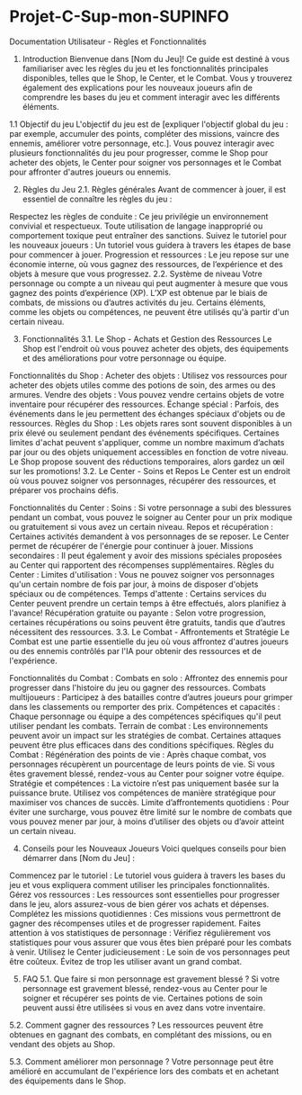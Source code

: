 # Projet-C-Sup-mon-SUPINFO

Documentation Utilisateur - Règles et Fonctionnalités
1. Introduction
Bienvenue dans [Nom du Jeu]! Ce guide est destiné à vous familiariser avec les règles du jeu et les fonctionnalités principales disponibles, telles que le Shop, le Center, et le Combat. Vous y trouverez également des explications pour les nouveaux joueurs afin de comprendre les bases du jeu et comment interagir avec les différents éléments.

1.1 Objectif du jeu
L'objectif du jeu est de [expliquer l'objectif global du jeu : par exemple, accumuler des points, compléter des missions, vaincre des ennemis, améliorer votre personnage, etc.]. Vous pouvez interagir avec plusieurs fonctionnalités du jeu pour progresser, comme le Shop pour acheter des objets, le Center pour soigner vos personnages et le Combat pour affronter d'autres joueurs ou ennemis.

2. Règles du Jeu
2.1. Règles générales
Avant de commencer à jouer, il est essentiel de connaître les règles du jeu :

Respectez les règles de conduite : Ce jeu privilégie un environnement convivial et respectueux. Toute utilisation de langage inapproprié ou comportement toxique peut entraîner des sanctions.
Suivez le tutoriel pour les nouveaux joueurs : Un tutoriel vous guidera à travers les étapes de base pour commencer à jouer.
Progression et ressources : Le jeu repose sur une économie interne, où vous gagnez des ressources, de l’expérience et des objets à mesure que vous progressez.
2.2. Système de niveau
Votre personnage ou compte a un niveau qui peut augmenter à mesure que vous gagnez des points d’expérience (XP). L’XP est obtenue par le biais de combats, de missions ou d’autres activités du jeu.
Certains éléments, comme les objets ou compétences, ne peuvent être utilisés qu'à partir d'un certain niveau.

3. Fonctionnalités
3.1. Le Shop - Achats et Gestion des Ressources
Le Shop est l'endroit où vous pouvez acheter des objets, des équipements et des améliorations pour votre personnage ou équipe.

Fonctionnalités du Shop :
Acheter des objets : Utilisez vos ressources pour acheter des objets utiles comme des potions de soin, des armes ou des armures.
Vendre des objets : Vous pouvez vendre certains objets de votre inventaire pour récupérer des ressources.
Échange spécial : Parfois, des événements dans le jeu permettent des échanges spéciaux d'objets ou de ressources.
Règles du Shop :
Les objets rares sont souvent disponibles à un prix élevé ou seulement pendant des événements spécifiques.
Certaines limites d'achat peuvent s'appliquer, comme un nombre maximum d’achats par jour ou des objets uniquement accessibles en fonction de votre niveau.
Le Shop propose souvent des réductions temporaires, alors gardez un œil sur les promotions!
3.2. Le Center - Soins et Repos
Le Center est un endroit où vous pouvez soigner vos personnages, récupérer des ressources, et préparer vos prochains défis.

Fonctionnalités du Center :
Soins : Si votre personnage a subi des blessures pendant un combat, vous pouvez le soigner au Center pour un prix modique ou gratuitement si vous avez un certain niveau.
Repos et récupération : Certaines activités demandent à vos personnages de se reposer. Le Center permet de récupérer de l'énergie pour continuer à jouer.
Missions secondaires : Il peut également y avoir des missions spéciales proposées au Center qui rapportent des récompenses supplémentaires.
Règles du Center :
Limites d'utilisation : Vous ne pouvez soigner vos personnages qu'un certain nombre de fois par jour, à moins de disposer d'objets spéciaux ou de compétences.
Temps d'attente : Certains services du Center peuvent prendre un certain temps à être effectués, alors planifiez à l'avance!
Récupération gratuite ou payante : Selon votre progression, certaines récupérations ou soins peuvent être gratuits, tandis que d’autres nécessitent des ressources.
3.3. Le Combat - Affrontements et Stratégie
Le Combat est une partie essentielle du jeu où vous affrontez d'autres joueurs ou des ennemis contrôlés par l'IA pour obtenir des ressources et de l'expérience.

Fonctionnalités du Combat :
Combats en solo : Affrontez des ennemis pour progresser dans l'histoire du jeu ou gagner des ressources.
Combats multijoueurs : Participez à des batailles contre d’autres joueurs pour grimper dans les classements ou remporter des prix.
Compétences et capacités : Chaque personnage ou équipe a des compétences spécifiques qu'il peut utiliser pendant les combats.
Terrain de combat : Les environnements peuvent avoir un impact sur les stratégies de combat. Certaines attaques peuvent être plus efficaces dans des conditions spécifiques.
Règles du Combat :
Régénération des points de vie : Après chaque combat, vos personnages récupèrent un pourcentage de leurs points de vie. Si vous êtes gravement blessé, rendez-vous au Center pour soigner votre équipe.
Stratégie et compétences : La victoire n’est pas uniquement basée sur la puissance brute. Utilisez vos compétences de manière stratégique pour maximiser vos chances de succès.
Limite d’affrontements quotidiens : Pour éviter une surcharge, vous pouvez être limité sur le nombre de combats que vous pouvez mener par jour, à moins d’utiliser des objets ou d’avoir atteint un certain niveau.

4. Conseils pour les Nouveaux Joueurs
Voici quelques conseils pour bien démarrer dans [Nom du Jeu] :

Commencez par le tutoriel : Le tutoriel vous guidera à travers les bases du jeu et vous expliquera comment utiliser les principales fonctionnalités.
Gérez vos ressources : Les ressources sont essentielles pour progresser dans le jeu, alors assurez-vous de bien gérer vos achats et dépenses.
Complétez les missions quotidiennes : Ces missions vous permettront de gagner des récompenses utiles et de progresser rapidement.
Faites attention à vos statistiques de personnage : Vérifiez régulièrement vos statistiques pour vous assurer que vous êtes bien préparé pour les combats à venir.
Utilisez le Center judicieusement : Le soin de vos personnages peut être coûteux. Évitez de trop les utiliser avant un grand combat.

5. FAQ
5.1. Que faire si mon personnage est gravement blessé ?
Si votre personnage est gravement blessé, rendez-vous au Center pour le soigner et récupérer ses points de vie. Certaines potions de soin peuvent aussi être utilisées si vous en avez dans votre inventaire.

5.2. Comment gagner des ressources ?
Les ressources peuvent être obtenues en gagnant des combats, en complétant des missions, ou en vendant des objets au Shop.

5.3. Comment améliorer mon personnage ?
Votre personnage peut être amélioré en accumulant de l'expérience lors des combats et en achetant des équipements dans le Shop.

